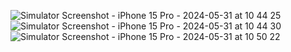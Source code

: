 ![Simulator Screenshot - iPhone 15 Pro - 2024-05-31 at 10 44 25](https://github.com/Polina0709/Project-Sem2/assets/125994990/f1a6e49d-b322-48c4-a5e3-918d0d675b98)
![Simulator Screenshot - iPhone 15 Pro - 2024-05-31 at 10 44 30](https://github.com/Polina0709/Project-Sem2/assets/125994990/bc6e6235-96df-4902-bc75-ce2af837f269)
![Simulator Screenshot - iPhone 15 Pro - 2024-05-31 at 10 50 22](https://github.com/Polina0709/Project-Sem2/assets/125994990/ab46a66c-05a1-4dcc-908c-a888513f9e62)
